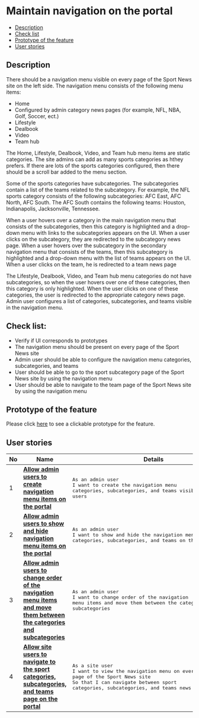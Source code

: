 # Maintain navigation on the portal

- [Description](#description)
- [Check list](#check-list)
- [Prototype of the feature](#prototype-of-the-feature)
- [User stories](#user-stories)

## Description

There should be a navigation menu visible on every page of the Sport News site on the left side. The navigation menu consists of the following menu items:
  - Home
  - Configured by admin category news pages (for example, NFL, NBA, Golf, Soccer, ect.)
  - Lifestyle
  - Dealbook
  - Video
  - Team hub

The Home, Lifestyle, Dealbook, Video, and Team hub menu items are static categories.
The site admins can add as many sports categories as hthey prefers. If there are lots of the sports categories configured, then there should be a scroll bar added to the menu section.

Some of the sports categories have subcategories. The subcategories contain a list of the teams related to the subcategory. For example, the NFL sports category consists of the following subcategories: AFC East, AFC North, AFC South. The AFC South contains the following teams: Houston, Indianapolis, Jacksonville, Tennessee.

When a user hovers over a category in the main navigation menu that consists of the subcategories, then this category is highlighted and a drop-down menu with links to the subcategories appears on the UI. When a user clicks on the subcategory, they are redirected to the subcategory news page.
When a user hovers over the subcategory in the secondary navigation menu that consists of the teams, then this subcategory is highlighted and a drop-down menu with the list of teams appears on the UI. When a user clicks on the team, he is redirected to a team news page

The Lifestyle, Dealbook, Video, and Team hub menu categories do not have subcategories, so when the user hovers over one of these categories, then this category is only highlighted. When the user clicks on one of these categories, the user is redirected to the appropriate category news page.
Admin user configures a list of categories, subcategories, and teams visible in the navigation menu.

## Check list:

  - Verify if UI corresponds to prototypes
  - The navigation menu should be present on every page of the Sport News site
  - Admin user should be able to configure the navigation menu categories, subcategories, and teams
  - User should be able to go to the sport subcategory page of the Sport News site by using the navigation menu
  - User should be able to navigate to the team page of the Sport News site by using the navigation menu

## Prototype of the feature

  Please click [here](https://www.figma.com/file/MejavVSuDAMfSDu27O108g/Maintain-Navigation?node-id=4523%3A10122) to see a clickable prototype for the feature.

## User stories

No           |      Name     |   Details
------------ | ------------- | -------------
1 |[**Allow admin users to create navigation menu items on the portal**](/products/sport_news_portal/web_application_features/maintain_navigation/user_stories/manage_navigation_items)|<pre>As an admin user<br>I want to create the navigation menu categories, subcategories, and teams visible to the site users</pre>
2 |[**Allow admin users to show and hide navigation menu items on the portal**](/products/sport_news_portal/web_application_features/maintain_navigation/user_stories/hide_show_navigation_items)|<pre>As an admin user<br>I want to show and hide the navigation menu categories, subcategories, and teams on the portal</pre>
3 |[**Allow admin users to change order of the navigation menu items and move them between the categories and subcategories**](/products/sport_news_portal/web_application_features/maintain_navigation/user_stories/move_and_order_navigation_items)|<pre>As an admin user<br>I want to change order of the navigation menu items and move them between the categories and subcategories</pre>
4 |[**Allow site users to navigate to the sport categories, subcategories, and teams page on the portal**](/products/sport_news_portal/web_application_features/maintain_navigation/user_stories/navigation_user_side)|<pre>As a site user<br>I want to view the navigation menu on every page of the Sport News site<br>So that I can navigate between sport categories, subcategories, and teams news pages</pre>







